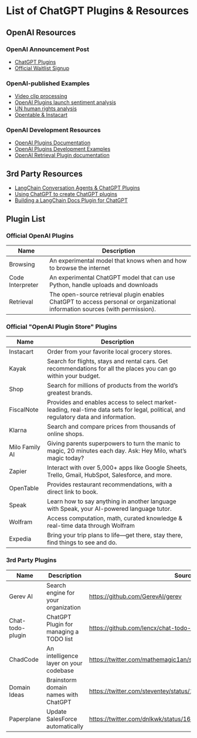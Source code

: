 # List of ChatGPT Plugins & Resources

## OpenAI Resources

### OpenAI Announcement Post
- [ChatGPT Plugins](https://openai.com/blog/chatgpt-plugins)
- [Official Waitlist Signup](https://t.co/Tm3772myTt)

### OpenAI-published Examples
- [Video clip processing](https://twitter.com/gdb/status/1638971232443076609)
- [OpenAI Plugins launch sentiment analysis](https://twitter.com/gdb/status/1638986918947082241)
- [UN human rights analysis](https://cdn.openai.com/chat-plugins/retrieval-gh-repo-readme/Retrieval-Final.mp4)
- [Opentable & Instacart](https://twitter.com/gdb/status/1638949234681712643)

### OpenAI Development Resources
- [OpenAI Plugins Documentation](https://platform.openai.com/docs/plugins/introduction)
- [OpenAI Plugins Development Examples](https://platform.openai.com/docs/plugins/examples)
- [OpenAI Retrieval Plugin documentation](https://t.co/pX6z2QAGwE)

## 3rd Party Resources
- [LangChain Conversation Agents & ChatGPT Plugins](https://twitter.com/hwchase17/status/1639351690251100160)
- [Using ChatGPT to create ChatGPT plugins](https://twitter.com/clusteredbytes/status/1638996669244252162)
- [Building a LangChain Docs Plugin for ChatGPT](https://github.com/pinecone-io/examples/blob/master/generation/chatgpt/plugins/langchain-docs-plugin.ipynb)

## Plugin List

### Official OpenAI Plugins

|Name   |Description |
|---|---|
|Browsing   |An experimental model that knows when and how to browse the internet |
|Code Interpreter   |An experimental ChatGPT model that can use Python, handle uploads and downloads|
|Retrieval   |The open-source retrieval plugin enables ChatGPT to access personal or organizational information sources (with permission).| 

### Official "OpenAI Plugin Store" Plugins

|Name   |Description |
|---|---|
|Instacart   |Order from your favorite local grocery stores.|
|Kayak   |Search for flights, stays and rental cars. Get recommendations for all the places you can go within your budget.|
|Shop   |Search for millions of products from the world’s greatest brands.|
|FiscalNote   |Provides and enables access to select market-leading, real-time data sets for legal, political, and regulatory data and information.|
|Klarna   |Search and compare prices from thousands of online shops.|
|Milo Family AI   |Giving parents superpowers to turn the manic to magic, 20 minutes each day. Ask: Hey Milo, what’s magic today?|
|Zapier   |Interact with over 5,000+ apps like Google Sheets, Trello, Gmail, HubSpot, Salesforce, and more.|
|OpenTable   |Provides restaurant recommendations, with a direct link to book.|
|Speak   |Learn how to say anything in another language with Speak, your AI-powered language tutor.|
|Wolfram   |Access computation, math, curated knowledge & real-time data through Wolfram|Alpha and Wolfram Language.|
|Expedia   |Bring your trip plans to life—get there, stay there, find things to see and do.|

### 3rd Party Plugins

|Name   |Description |Source|
|---|---|---|
|Gerev AI   |Search engine for your organization   |https://github.com/GerevAI/gerev|
|Chat-todo-plugin  |ChatGPT Plugin for managing a TODO list |https://github.com/lencx/chat-todo-plugin|
|ChadCode |An intelligence layer on your codebase |https://twitter.com/mathemagic1an/status/1639779842769014784|
|Domain Ideas |Brainstorm domain names with ChatGPT | https://twitter.com/steventey/status/1640378476950855680|
|Paperplane |Update SalesForce automatically |https://twitter.com/dnlkwk/status/1640932332638179329|

